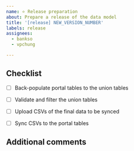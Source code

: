```yaml
---
name: ⭐ Release preparation
about: Prepare a release of the data model
title: '[release] NEW_VERSION_NUMBER'
labels: release
assignees: 
  - bankso
  - vpchung

---
```


## Checklist
- [ ] Back-populate portal tables to the union tables
- [ ] Validate and filter the union tables
- [ ] Upload CSVs of the final data to be synced
- [ ] Sync CSVs to the portal tables
 

 ## Additional comments
